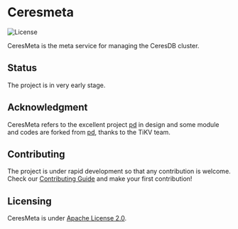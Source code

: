 # Ceresmeta

![License](https://img.shields.io/badge/license-Apache--2.0-green.svg)

CeresMeta is the meta service for managing the CeresDB cluster.

## Status
The project is in very early stage.

## Acknowledgment
CeresMeta refers to the excellent project [pd](https://github.com/tikv/pd) in design and some module and codes are forked from [pd](https://github.com/tikv/pd), thanks to the TiKV team.

## Contributing
The project is under rapid development so that any contribution is welcome.
Check our [Contributing Guide](https://github.com/CeresDB/ceresdb/blob/main/CONTRIBUTING.md) and make your first contribution!

## Licensing
CeresMeta is under [Apache License 2.0](./LICENSE).
